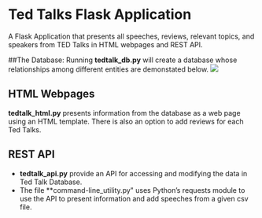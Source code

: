 # Ted Talks Flask Application
A Flask Application that presents all speeches, reviews, relevant topics, and speakers from TED Talks in HTML webpages and REST API.

##The Database:
Running **tedtalk_db.py** will create a database whose relationships among different entities are demonstated below.
![](images/tedtalk_db.jpg)

## HTML Webpages
**tedtalk_html.py** presents information from the database as a web page using an HTML template. There is also an option to add reviews for each Ted Talks.

## REST API
- **tedtalk_api.py** provide an API for accessing and modifying the data in Ted Talk Database. 
- The file **command-line_utility.py" uses Python’s requests module to use the API to present information and add speeches from a given csv file. 
